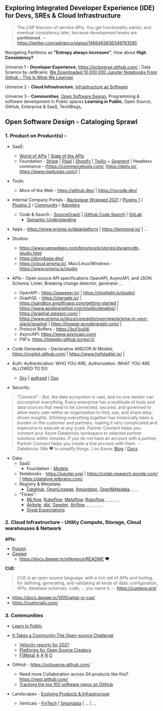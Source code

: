 ## Exploring Integrated Developer Experience (IDE) for Devs, SREs & Cloud Infrastructure

> The CAP theorem of service APIs. You get functionality earlier, and eventual consistency later, because development teams are **partitioned**. -- https://twitter.com/adrianco/status/1466463836349763585

Navigating Partitions as **"Entropy always increases"**, How about **High Consistency?**

Universe 1 - **Developer Experience**, https://octoverse.github.com/ ; Data Science by JetBrains: [We Downloaded 10,000,000 Jupyter Notebooks From Github - This Is What We Learned](https://blog.jetbrains.com/datalore/2020/12/17/we-downloaded-10-000-000-jupyter-notebooks-from-github-this-is-what-we-learned/). 
 
Universe 2 - **Cloud Infrastructure**, [Infrastructure as Software](https://www.reddit.com/r/kubernetes/comments/nz9fxd/infrastructure_as_software_vs_infrastructure_as/)
    
Universe 3 - **Communities**, [Open Software Design](https://notes.ceilfors.com/Open_software_design.html), Programming & software development in Public spaces **Learning in Public**, Open Source, GitHub, Enterprise & SaaS, TechBlogs,  
  
## Open Software Design - Cataloging Sprawl 
 
### 1. Product on Product(s) - 

- SaaS: 
  - [World of APIs](https://www.postman.com/explore) | [State of the APIs](https://www.postman.com/state-of-api/)
  - Foundation - [Stripe](https://stripe.com/docs) | [Plaid](https://plaid.com/docs/) | [Shopify](https://shopify.dev/api) | [Twilio](https://www.twilio.com/docs) + [Segment](https://segment.com/docs/) | Headless commerce - (https://commercetools.com/, https://deity.io/, https://www.medusajs.com/) | 
      
- Tools:
  - More of the Web - https://github.dev/ | https://vscode.dev/ 
    
- Internal Company Portals - [Backstage Wrapped 2021](https://backstage.io/blog/2021/12/20/backstage-wrapped-2021) / [Plugins 1](https://backstage.io/plugins) / [Plugins 2](https://roadie.io/backstage/plugins/) / [Community](https://github.com/backstage/community) / [Adopters](https://github.com/backstage/backstage/blob/master/ADOPTERS.md)
    
    - Code & Search - [SourceGraph](https://sourcegraph.com/) | [GitHub Code Search](https://github.blog/2021-12-08-improving-github-code-search/) | [GitLab](https://docs.gitlab.com/ee/integration/)
      - [Semantic Understanding](https://github.blog/2021-12-09-introducing-stack-graphs/)
    
- Apps - https://www.prisma.io/dataplatform | https://temporal.io/ | ...
    
- Studios: 
  - https://www.sensedeep.com/blog/posts/stories/dynamodb-studio.html
  - https://dynobase.dev/
  - https://cloud.prisma.io/. Mac/Linux/Windows - https://www.prisma.io/studio
    
- APIs - Open source API specifications OpenAPI, AsyncAPI, and JSON Schema; Linter, Breaking change detector, generator ...
  - OpenAPI -  https://swagger.io/ | https://stoplight.io/studio/
  - GraphQL -  https://stargate.io/ | https://sandbox.amplifyapp.com/getting-started | https://www.apollographql.com/studio/develop/ | https://graphql.stepzen.com/ | https://www.prisma.io/docs/concepts/overview/prisma-in-your-stack/graphql | https://hopper.wundergraph.com/ |
  - Protocol Buffers - https://buf.build/
  - AsyncAPI: https://www.asyncapi.com/
  - FW's: https://linkedin.github.io/rest.li/
  
 - Code Generators - Declarative AND/OR AI Models, https://copilot.github.com/ | https://www.hofstadter.io/ | 
    
 - Auth: Authentication: WHO YOU ARE; Authorization: WHAT YOU ARE ALLOWED TO DO 
   - [Ory](https://medium.com/@oryteam?p=c27702055a31) | [authzed](https://play.authzed.com/) | [Oso](https://www.osohq.com/what-is-oso)

- Security: 

> "Connect" - But, the data ecosystem is vast, and no one vendor can accomplish everything. Every enterprise has a multitude of tools and data sources that need to be connected, secured, and governed to allow every user within an organization to find, use, and share data-driven insights. Stitching everything together has historically been a burden on the customer and partners, making it very complicated and expensive to execute at any scale. Partner Connect helps you connect your Azure Databricks workspace to selected partner solutions within minutes. If you do not have an account with a partner, Partner Connect helps you create a trial account with them. -- Databricks (We ❤️  to simplify things. ) on Azure: [Blog](https://databricks.com/blog/2021/11/18/now-generally-available-introducing-databricks-partner-connect-to-discover-and-connect-popular-data-and-ai-tools-to-the-lakehouse.html) / [Docs](https://docs.microsoft.com/en-us/azure/databricks/integrations/partners#partner-connect)

- Data:
  - SaaS:
    - Foundation - [Models](https://openai.com/api/)
  - Notebooks - https://jupyter.org/ | https://colab.research.google.com/ | https://datalore.jetbrains.com/
  - Registry & Metadata:
    - [DataHub](https://datahubproject.io/), [OpenLineage](https://openlineage.io/), [Amundsen](https://www.amundsen.io/amundsen/), [OpenMetadata](https://open-metadata.org/), [](), [](), [](), 
  - "Flows":
    - [MLflow](https://mlflow.org/), [Kubeflow](https://www.kubeflow.org/), [Metaflow](https://metaflow.org/), [Roboflow](https://roboflow.com/), [](), [](), [](), [](), [](), [](), []()
    - [Airbyte](https://airbyte.io/etl-tools-comparison), [dbt](https://www.getdbt.com/), [Dagster](https://dagster.io/), [Airflow](https://www.astronomer.io/), [](), [](), [](), [](), [](), [](), [](), []()
    - [Great Expectations](https://greatexpectations.io/)

    
### 2. Cloud Infrastructure - Utility Compute, Storage, Cloud warehouses & Network

**APIs:**

- [Pulumi](https://www.pulumi.com/registry/) 
- [Dagger](https://dagger.io/)
  - https://docs.dagger.io/reference/README :heart: 

**CUE:**
> CUE is an open source language, with a rich set of APIs and tooling, for defining, generating, and validating all kinds of data: configuration, APIs, database schemas, code, … you name it. -- https://cuelang.org/
* https://docs.dagger.io/1005/what-is-cue/
* https://cuetorials.com/

### 3. Communities

- [Learn In Public](https://www.swyx.io/learn-in-public/)

- [It Takes a Community;The Open-source Challenge](https://queue.acm.org/detail.cfm?id=3501361)
  - [Velocity reports for 2021](https://github.com/cncf/velocity)
  - [Platforms for Open Source Creators](https://www.oss.fund/)
  - [F(Meta)](https://opensource.fb.com/) [A](https://aws.amazon.com/opensource/?blog-posts-content-open-source.sort-by=item.additionalFields.createdDate&blog-posts-content-open-source.sort-order=desc) [A](https://opensource.apple.com/) [N](https://netflix.github.io/) [G](https://opensource.google/)

- GitHub - https://octoverse.github.com/
  - Need more Collaboration across Git products like this? https://next.github.com/
  - [Tracking the top 100 software repos on GitHub](https://ght.creativemaybeno.dev/)

- Landscapes - [Evolving Products & Infrastructure](https://landscapes.dev/)
  - Verticals - [FinTech](https://developer.gs.com/discover/home) | [Smartdata](https://smartdatamodels.org/) | ... | ...
 




